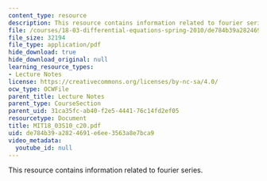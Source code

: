 ```yaml
---
content_type: resource
description: This resource contains information related to fourier series.
file: /courses/18-03-differential-equations-spring-2010/de784b39a2824691e6ee3563a8e7bca9_MIT18_03S10_c20.pdf
file_size: 32194
file_type: application/pdf
hide_download: true
hide_download_original: null
learning_resource_types:
- Lecture Notes
license: https://creativecommons.org/licenses/by-nc-sa/4.0/
ocw_type: OCWFile
parent_title: Lecture Notes
parent_type: CourseSection
parent_uid: 31ca35fc-ab40-f2e5-4441-76c14fd2ef05
resourcetype: Document
title: MIT18_03S10_c20.pdf
uid: de784b39-a282-4691-e6ee-3563a8e7bca9
video_metadata:
  youtube_id: null
---
```

This resource contains information related to fourier series.